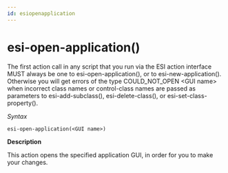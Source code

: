 ```yaml
---
id: esiopenapplication
---
```


# esi-open-application()

The first action call in any script that you run via the ESI action interface MUST always be one to esi-open-application(), or to esi-new-application(). Otherwise you will get errors of the type COULD_NOT_OPEN \<GUI name> when incorrect class names or control-class names are passed as parameters to esi-add-subclass(), esi-delete-class(), or esi-set-class-property().

*Syntax*

```
esi-open-application(<GUI name>)
```

**Description**

This action opens the specified application GUI, in order for you to make your changes.